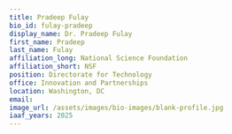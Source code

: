 ```yaml
---
title: Pradeep Fulay
bio_id: fulay-pradeep
display_name: Dr. Pradeep Fulay
first_name: Pradeep
last_name: Fulay
affiliation_long: National Science Foundation
affiliation_short: NSF
position: Directorate for Technology
office: Innovation and Partnerships
location: Washington, DC
email: 
image_url: /assets/images/bio-images/blank-profile.jpg
iaaf_years: 2025
---
```

